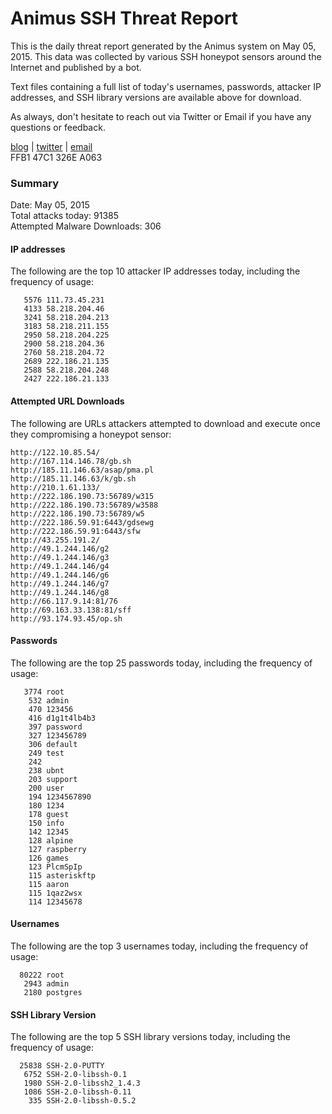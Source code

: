 # Animus SSH Threat Report

This is the daily threat report generated by the Animus system on May 05, 2015. This data was collected by various SSH honeypot sensors around the Internet and published by a bot.  

Text files containing a full list of today's usernames, passwords, attacker IP addresses, and SSH library versions are available above for download.  

As always, don't hesitate to reach out via Twitter or Email if you have any questions or feedback.  

[blog](http://morris.guru) | [twitter](https://twitter.com/andrew___morris) | [email](mailto:andrew@morris.guru)  
FFB1 47C1 326E A063  

### Summary

Date: May 05, 2015  
Total attacks today: 91385  
Attempted Malware Downloads: 306 

#### IP addresses
The following are the top 10 attacker IP addresses today, including the frequency of usage:
```
   5576 111.73.45.231
   4133 58.218.204.46
   3241 58.218.204.213
   3183 58.218.211.155
   2950 58.218.204.225
   2900 58.218.204.36
   2760 58.218.204.72
   2689 222.186.21.135
   2588 58.218.204.248
   2427 222.186.21.133
```

#### Attempted URL Downloads
The following are URLs attackers attempted to download and execute once they compromising a honeypot sensor:
```
http://122.10.85.54/
http://167.114.146.78/gb.sh
http://185.11.146.63/asap/pma.pl
http://185.11.146.63/k/gb.sh
http://210.1.61.133/
http://222.186.190.73:56789/w315
http://222.186.190.73:56789/w3588
http://222.186.190.73:56789/w5
http://222.186.59.91:6443/gdsewg
http://222.186.59.91:6443/sfw
http://43.255.191.2/
http://49.1.244.146/g2
http://49.1.244.146/g3
http://49.1.244.146/g4
http://49.1.244.146/g6
http://49.1.244.146/g7
http://49.1.244.146/g8
http://66.117.9.14:81/76
http://69.163.33.138:81/sff
http://93.174.93.45/op.sh
```

#### Passwords
The following are the top 25 passwords today, including the frequency of usage:
```
   3774 root
    532 admin
    470 123456
    416 d1g1t4lb4b3
    397 password
    327 123456789
    306 default
    249 test
    242 
    238 ubnt
    203 support
    200 user
    194 1234567890
    180 1234
    178 guest
    150 info
    142 12345
    128 alpine
    127 raspberry
    126 games
    123 PlcmSpIp
    115 asteriskftp
    115 aaron
    115 1qaz2wsx
    114 12345678
```

#### Usernames
The following are the top 3 usernames today, including the frequency of usage:
```
  80222 root
   2943 admin
   2180 postgres
```

#### SSH Library Version
The following are the top 5 SSH library versions today, including the frequency of usage:
```
  25838 SSH-2.0-PUTTY
   6752 SSH-2.0-libssh-0.1
   1980 SSH-2.0-libssh2_1.4.3
   1086 SSH-2.0-libssh-0.11
    335 SSH-2.0-libssh-0.5.2
```
